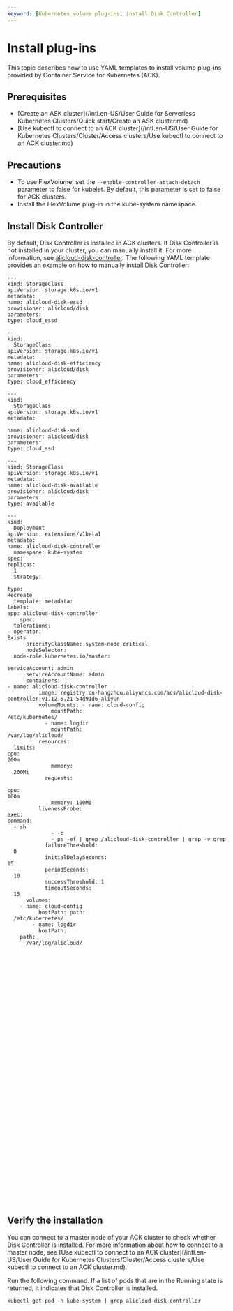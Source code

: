 ```yaml
---
keyword: [Kubernetes volume plug-ins, install Disk Controller]
---
```


# Install plug-ins

This topic describes how to use YAML templates to install volume plug-ins provided by Container Service for Kubernetes \(ACK\).

## Prerequisites

-   [Create an ASK cluster](/intl.en-US/User Guide for Serverless Kubernetes Clusters/Quick start/Create an ASK cluster.md)
-   [Use kubectl to connect to an ACK cluster](/intl.en-US/User Guide for Kubernetes Clusters/Cluster/Access clusters/Use kubectl to connect to an ACK cluster.md)

## Precautions

-   To use FlexVolume, set the `--enable-controller-attach-detach` parameter to false for kubelet. By default, this parameter is set to false for ACK clusters.
-   Install the FlexVolume plug-in in the kube-system namespace.

## Install Disk Controller

By default, Disk Controller is installed in ACK clusters. If Disk Controller is not installed in your cluster, you can manually install it. For more information, see [alicloud-disk-controller](https://github.com/AliyunContainerService/serverless-k8s-examples/blob/master/volumes/alicloud-disk-controller.yaml). The following YAML template provides an example on how to manually install Disk Controller:

```
---
kind: StorageClass
apiVersion: storage.k8s.io/v1
metadata:
name: alicloud-disk-essd
provisioner: alicloud/disk
parameters:
type: cloud_essd

---
kind:
  StorageClass
apiVersion: storage.k8s.io/v1
metadata:
name: alicloud-disk-efficiency
provisioner: alicloud/disk
parameters:
type: cloud_efficiency

---
kind:
  StorageClass
apiVersion: storage.k8s.io/v1
metadata:

name: alicloud-disk-ssd
provisioner: alicloud/disk
parameters:
type: cloud_ssd

---
kind: StorageClass
apiVersion: storage.k8s.io/v1
metadata:
name: alicloud-disk-available
provisioner: alicloud/disk
parameters:
type: available

---
kind:
  Deployment
apiVersion: extensions/v1beta1
metadata:
name: alicloud-disk-controller
  namespace: kube-system
spec:
replicas:
  1
  strategy:

type:
Recreate
  template: metadata:
labels:
app: alicloud-disk-controller
    spec:
  tolerations:
- operator:
Exists
      priorityClassName: system-node-critical
      nodeSelector:
  node-role.kubernetes.io/master:

serviceAccount: admin
      serviceAccountName: admin
      containers:
- name: alicloud-disk-controller
          image: registry.cn-hangzhou.aliyuncs.com/acs/alicloud-disk-controller:v1.12.6.21-54d91d6-aliyun
          volumeMounts: - name: cloud-config
              mountPath:
/etc/kubernetes/
            - name: logdir
              mountPath:
/var/log/alicloud/
          resources:
  limits:
cpu:
200m
              memory:
  200Mi
            requests:

cpu:
100m
              memory: 100Mi
          livenessProbe:
exec:
command:
  - sh
              - -c
              - ps -ef | grep /alicloud-disk-controller | grep -v grep
            failureThreshold:
  8
            initialDelaySeconds:
15
            periodSeconds:
  10
            successThreshold: 1
            timeoutSeconds:
  15
      volumes:
    - name: cloud-config
          hostPath: path:
  /etc/kubernetes/
        - name: logdir
          hostPath:
    path:
      /var/log/alicloud/
         
     
       
         
       
       
           
       
       
       
         
           
           
             
                 
             
                 
           
             
                 
                 
             
                 
                 
           
             
               
               
               
               
               
               
               
               
               
       
         
           
               
         
           
               
```

## Verify the installation

You can connect to a master node of your ACK cluster to check whether Disk Controller is installed. For more information about how to connect to a master node, see [Use kubectl to connect to an ACK cluster](/intl.en-US/User Guide for Kubernetes Clusters/Cluster/Access clusters/Use kubectl to connect to an ACK cluster.md).

Run the following command. If a list of pods that are in the Running state is returned, it indicates that Disk Controller is installed.

```
kubectl get pod -n kube-system | grep alicloud-disk-controller
```

